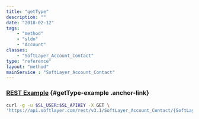 ```yaml
---
title: "getType"
description: ""
date: "2018-02-12"
tags:
    - "method"
    - "sldn"
    - "Account"
classes:
    - "SoftLayer_Account_Contact"
type: "reference"
layout: "method"
mainService : "SoftLayer_Account_Contact"
---
```


### [REST Example](#getType-example) <a href="/article/rest/"><i class="fas fa-question"></i></a> {#getType-example .anchor-link} 
```bash
curl -g -u $SL_USER:$SL_APIKEY -X GET \
'https://api.softlayer.com/rest/v3.1/SoftLayer_Account_Contact/{SoftLayer_Account_ContactID}/getType'
```
